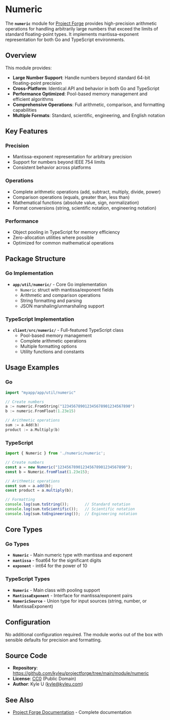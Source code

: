 # Numeric

The **`numeric`** module for [Project Forge](https://projectforge.dev) provides high-precision arithmetic operations for handling arbitrarily large numbers that exceed the limits of standard floating-point types. It implements mantissa-exponent representation for both Go and TypeScript environments.

## Overview

This module provides:

- **Large Number Support**: Handle numbers beyond standard 64-bit floating-point precision
- **Cross-Platform**: Identical API and behavior in both Go and TypeScript
- **Performance Optimized**: Pool-based memory management and efficient algorithms
- **Comprehensive Operations**: Full arithmetic, comparison, and formatting capabilities
- **Multiple Formats**: Standard, scientific, engineering, and English notation

## Key Features

### Precision
- Mantissa-exponent representation for arbitrary precision
- Support for numbers beyond IEEE 754 limits
- Consistent behavior across platforms

### Operations
- Complete arithmetic operations (add, subtract, multiply, divide, power)
- Comparison operations (equals, greater than, less than)
- Mathematical functions (absolute value, sign, normalization)
- Format conversions (string, scientific notation, engineering notation)

### Performance
- Object pooling in TypeScript for memory efficiency
- Zero-allocation utilities where possible
- Optimized for common mathematical operations

## Package Structure

### Go Implementation

- **`app/util/numeric/`** - Core Go implementation
  - `Numeric` struct with mantissa/exponent fields
  - Arithmetic and comparison operations
  - String formatting and parsing
  - JSON marshaling/unmarshaling support

### TypeScript Implementation

- **`client/src/numeric/`** - Full-featured TypeScript class
  - Pool-based memory management
  - Complete arithmetic operations
  - Multiple formatting options
  - Utility functions and constants

## Usage Examples

### Go
```go
import "myapp/app/util/numeric"

// Create numbers
a := numeric.FromString("123456789012345678901234567890")
b := numeric.FromFloat(1.23e15)

// Arithmetic operations
sum := a.Add(b)
product := a.Multiply(b)
```

### TypeScript
```typescript
import { Numeric } from './numeric/numeric';

// Create numbers
const a = new Numeric("123456789012345678901234567890");
const b = Numeric.fromFloat(1.23e15);

// Arithmetic operations
const sum = a.add(b);
const product = a.multiply(b);

// Formatting
console.log(sum.toString());       // Standard notation
console.log(sum.toScientific());   // Scientific notation
console.log(sum.toEngineering());  // Engineering notation
```

## Core Types

### Go Types
- **`Numeric`** - Main numeric type with mantissa and exponent
- **`mantissa`** - float64 for the significant digits
- **`exponent`** - int64 for the power of 10

### TypeScript Types
- **`Numeric`** - Main class with pooling support
- **`MantissaExponent`** - Interface for mantissa/exponent pairs
- **`NumericSource`** - Union type for input sources (string, number, or MantissaExponent)

## Configuration

No additional configuration required. The module works out of the box with sensible defaults for precision and formatting.

## Source Code

- **Repository**: https://github.com/kyleu/projectforge/tree/main/module/numeric
- **License**: [CC0](https://creativecommons.org/publicdomain/zero/1.0) (Public Domain)
- **Author**: Kyle U (kyle@kyleu.com)

## See Also

- [Project Forge Documentation](https://projectforge.dev) - Complete documentation
